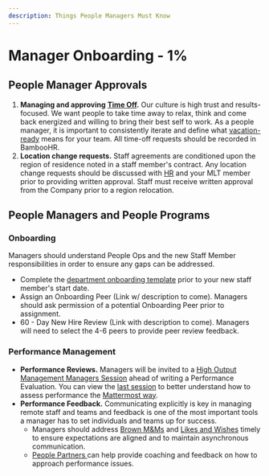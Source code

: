 ```yaml
---
description: Things People Managers Must Know
---
```


# Manager Onboarding - 1%

## People Manager Approvals

1. **Managing and approving** [**Time Off**](https://handbook.mattermost.com/operations/people/working-at-mattermost/paid-time-off#communicating-time-off)**.** Our culture is high trust and results-focused. We want people to take time away to relax, think and come back energized and willing to bring their best self to work. As a people manager, it is important to consistently iterate and define what [vacation-ready](https://handbook.mattermost.com/operations/people/working-at-mattermost#5-be-the-change-you-want-to-see) means for your team. All time-off requests should be recorded in BambooHR. 
2. **Location change requests.** Staff agreements are conditioned upon the region of residence noted in a staff member's contract. Any location change requests should be discussed with [HR](mailto:%20hr@mattermost.com) and your MLT member prior to providing written approval. Staff must receive written approval from the Company prior to a region relocation. 

## People Managers **and** People Programs

### **Onboarding** 

Managers should understand People Ops and the new Staff Member responsibilities in order to ensure any gaps can be addressed. 

* Complete the [department onboarding template](https://handbook.mattermost.com/contributors/onboarding/staff-on-boarding-guide#departmental-onboarding-checklists) prior to your new staff member's start date. 
* Assign an Onboarding Peer \(Link w/ description to come\). Managers should ask permission of a potential Onboarding Peer prior to assignment. 
* 60 - Day New Hire Review \(Link with description to come\). Managers will need to select the 4-6 peers to provide peer review feedback. 

### **Performance Management**

* **Performance Reviews.** Managers will be invited to a [High Output Management Managers Session](https://handbook.mattermost.com/operations/people/performance-reviews-50#high-output-management) ahead of writing a Performance Evaluation. You can view the [last session](https://mattermost.zoom.us/recording/play/wqGodNpTSDQ4CdGplq7gvNP3RT6WLI9PjBaTtpqmaqUjUZLUX_xMpJ9tuwBX9miQ?continueMode=true) to better understand how to assess performance the [Mattermost way](https://handbook.mattermost.com/operations/people/performance-reviews-50#what-is-the-purpose-of-a-performance-review).  
* **Performance Feedback.** Communicating explicitly is key in managing remote staff and teams and feedback is one of the most important tools a manager has to set individuals and teams up for success. 
  * Managers should address [Brown M&Ms](https://handbook.mattermost.com/company/about-mattermost/mindsets#brown-m-and-ms) and [Likes and Wishes](https://handbook.mattermost.com/company/about-mattermost/mindsets#likes-and-wishes) timely to ensure expectations are aligned and to maintain asynchronous communication.  
  * [People Partners ](https://handbook.mattermost.com/operations/people#team)can help provide coaching and feedback on how to approach performance issues. 



 

     



   


